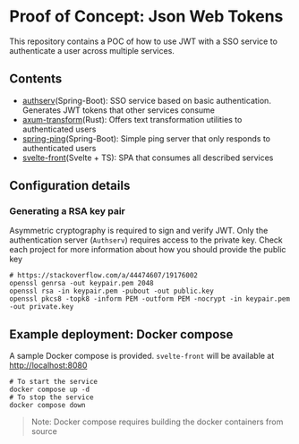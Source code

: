 # Proof of Concept: Json Web Tokens

This repository contains a POC of how to use JWT with a SSO service to
authenticate a user across multiple services.

## Contents

- [authserv](authserv/)(Spring-Boot): SSO service based on basic authentication.
  Generates JWT tokens that other services consume
- [axum-transform](axum-transform/)(Rust): Offers text transformation utilities
  to authenticated users
- [spring-ping](spring-ping)(Spring-Boot): Simple ping server that only responds
  to authenticated users
- [svelte-front](svelte-front/)(Svelte + TS): SPA that consumes all described
  services

## Configuration details

### Generating a RSA key pair

Asymmetric cryptography is required to sign and verify JWT. Only the
authentication server (`Authserv`) requires access to the private key. Check
each project for more information about how you should provide the public key

```shell
# https://stackoverflow.com/a/44474607/19176002
openssl genrsa -out keypair.pem 2048
openssl rsa -in keypair.pem -pubout -out public.key
openssl pkcs8 -topk8 -inform PEM -outform PEM -nocrypt -in keypair.pem -out private.key
```

## Example deployment: Docker compose

A sample Docker compose is provided. `svelte-front` will be available at
<http://localhost:8080>

```shell
# To start the service
docker compose up -d
# To stop the service
docker compose down
```

> Note: Docker compose requires building the docker containers from source
